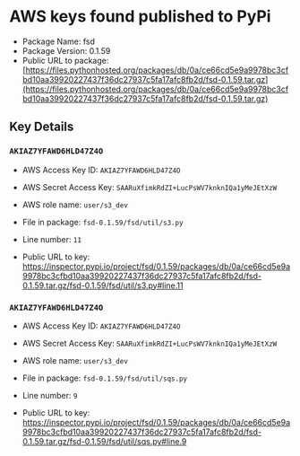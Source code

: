 # AWS keys found published to PyPi

* Package Name: fsd
* Package Version: 0.1.59
* Public URL to package: [https://files.pythonhosted.org/packages/db/0a/ce66cd5e9a9978bc3cfbd10aa39920227437f36dc27937c5fa17afc8fb2d/fsd-0.1.59.tar.gz](https://files.pythonhosted.org/packages/db/0a/ce66cd5e9a9978bc3cfbd10aa39920227437f36dc27937c5fa17afc8fb2d/fsd-0.1.59.tar.gz)

## Key Details

### `AKIAZ7YFAWD6HLD47Z4O`

* AWS Access Key ID: `AKIAZ7YFAWD6HLD47Z4O`
* AWS Secret Access Key: `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` 
* AWS role name: `user/s3_dev`
* File in package: `fsd-0.1.59/fsd/util/s3.py`
* Line number: `11`

* Public URL to key: https://inspector.pypi.io/project/fsd/0.1.59/packages/db/0a/ce66cd5e9a9978bc3cfbd10aa39920227437f36dc27937c5fa17afc8fb2d/fsd-0.1.59.tar.gz/fsd-0.1.59/fsd/util/s3.py#line.11



### `AKIAZ7YFAWD6HLD47Z4O`

* AWS Access Key ID: `AKIAZ7YFAWD6HLD47Z4O`
* AWS Secret Access Key: `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` 
* AWS role name: `user/s3_dev`
* File in package: `fsd-0.1.59/fsd/util/sqs.py`
* Line number: `9`

* Public URL to key: https://inspector.pypi.io/project/fsd/0.1.59/packages/db/0a/ce66cd5e9a9978bc3cfbd10aa39920227437f36dc27937c5fa17afc8fb2d/fsd-0.1.59.tar.gz/fsd-0.1.59/fsd/util/sqs.py#line.9


